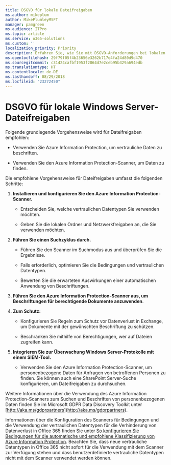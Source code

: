 ```yaml
---
title: DSGVO für lokale Dateifreigaben
ms.author: mikeplum
author: MikePlumleyMSFT
manager: pamgreen
ms.audience: ITPro
ms.topic: article
ms.service: o365-solutions
ms.custom: ''
localization_priority: Priority
description: Erfahren Sie, wie Sie mit DSGVO-Anforderungen bei lokalen Windows Server-Dateifreigaben umgehen.
ms.openlocfilehash: 29f79f05f4b23656e3262b717e4fa24d80d9d470
ms.sourcegitcommit: c31424cafbf1953f2864d7e2ceb95b329a694edb
ms.translationtype: HT
ms.contentlocale: de-DE
ms.lasthandoff: 08/29/2018
ms.locfileid: "23272450"
---
```

# <a name="gdpr-for-on-premises-windows-server-file-shares"></a>DSGVO für lokale Windows Server-Dateifreigaben

Folgende grundlegende Vorgehensweise wird für Dateifreigaben empfohlen:

-   Verwenden Sie Azure Information Protection, um vertrauliche Daten zu beschriften.

-   Verwenden Sie den Azure Information Protection-Scanner, um Daten zu finden.

Die empfohlene Vorgehensweise für  Dateifreigaben umfasst die folgenden Schritte:

1.  **Installieren und konfigurieren Sie den Azure Information Protection-Scanner.**

    -   Entscheiden Sie, welche vertraulichen Datentypen Sie verwenden möchten.

    -   Geben Sie die lokalen Ordner und Netzwerkfreigaben an, die Sie verwenden möchten.

2.  **Führen Sie einen Suchzyklus durch.**

    -   Führen Sie den Scanner im Suchmodus aus und überprüfen Sie die Ergebnisse.

    -   Falls erforderlich, optimieren Sie die Bedingungen und vertraulichen Datentypen.

    -   Bewerten Sie die erwarteten Auswirkungen einer automatischen Anwendung von Beschriftungen.

3.  **Führen Sie den Azure Information Protection-Scanner aus, um Beschriftungen für berechtigende Dokumente anzuwenden**.

4.  **Zum Schutz:**

    -   Konfigurieren Sie Regeln zum Schutz vor Datenverlust in Exchange, um Dokumente mit der gewünschten Beschriftung zu schützen.

    -   Beschränken Sie mithilfe von Berechtigungen, wer auf Dateien zugreifen kann.

5.  **Integrieren Sie zur Überwachung Windows Server-Protokolle mit einem SIEM-Tool.**

    -   Verwenden Sie den Azure Information Protection-Scanner, um personenbezogene Daten für Anfragen von betroffenen Personen zu finden. Sie können auch eine SharePoint Server-Suche konfigurieren, um Dateifreigaben zu durchsuchen.

Weitere Informationen über die Verwendung des Azure Information Protection-Scanners zum Suchen und Beschriften von personenbezogenen Daten finden Sie im Microsoft GDPR Data Discovery Toolkit unter [http://aka.ms/gdprpartners](<http://aka.ms/gdprpartners>).

Informationen über die Konfiguration des Scanners für Bedingungen und die Verwendung der vertraulichen Datentypen für die Verhinderung von Datenverlust in Office 365 finden Sie unter [So konfigurieren Sie Bedingungen für die automatische und empfohlene Klassifizierung von Azure Information Protection](https://docs.microsoft.com/de-DE/information-protection/deploy-use/configure-policy-classification). Beachten Sie, dass neue vertrauliche Datentypen in Office 365 nicht sofort für die Verwendung mit dem Scanner zur Verfügung stehen und dass benutzerdefinierte vertrauliche Datentypen nicht mit dem Scanner verwendet werden können.
